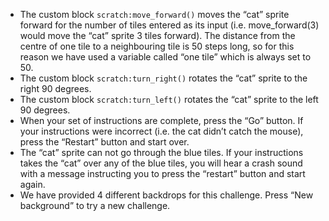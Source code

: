   -   The custom block `scratch:move_forward()` moves the “cat” sprite forward for the number of tiles entered as its input (i.e. move_forward(3) would move the “cat” sprite 3 tiles forward). The distance from the centre of one tile to a neighbouring tile is 50 steps long, so for this reason we have used a variable called “one tile” which is always set to 50.
  -   The custom block `scratch:turn_right()` rotates the “cat” sprite to the right 90 degrees.
  -   The custom block `scratch:turn_left()` rotates the “cat” sprite to the left 90 degrees.
  -   When your set of instructions are complete, press the “Go” button. If your instructions were incorrect (i.e. the cat didn’t catch the mouse), press the “Restart” button and start over.
  -   The “cat” sprite can not go through the blue tiles. If your instructions takes the “cat” over any of the blue tiles, you will hear a crash sound with a message instructing you to press the “restart” button and start again.
  -   We have provided 4 different backdrops for this challenge. Press “New background” to try a new challenge.  
